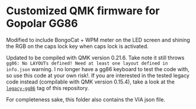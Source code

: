 # Customized QMK firmware for Gopolar GG86

Modified to include BongoCat + WPM meter on the LED screen and shining the RGB on the caps lock key when caps lock is activated.

Updated to be compiled with QMK version 0.21.6. Take note it still throws `gg86: No LAYOUTs defined! Need at least one layout defined in info.json` warning. I no longer have a gg86 keyboard to test the code with, so use this code at your own risk!. If you are interested in the tested legacy code instead (compilable with QMK version 0.15.4), take a look at the [`legacy-gg86`](https://github.com/Polygonalr/qmk-firmwares/tree/legacy-gg86) tag of this repository.

For completeness sake, this folder also contains the VIA json file.
